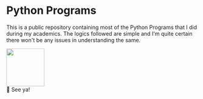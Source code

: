 # Python Programs

This is a public repository containing most of the Python Programs that I did during my academics. 
The logics followed are simple and I'm quite certain there won't be any issues in understanding the same.

<img src="https://upload.wikimedia.org/wikipedia/commons/thumb/c/c3/Python-logo-notext.svg/1024px-Python-logo-notext.svg.png" width="100" height="100"/>

<br>
🌈 See ya!
